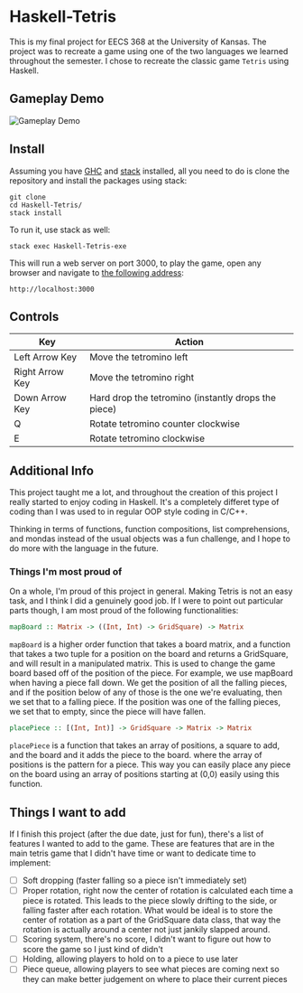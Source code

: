 # Haskell-Tetris
This is my final project for EECS 368 at the University of Kansas. The project was to recreate a game using one of the two languages we learned throughout the semester. I chose to recreate the classic game `Tetris` using Haskell.

## Gameplay Demo
![Gameplay Demo](tetris-gameplay.gif)

## Install
Assuming you have [GHC](https://www.haskell.org/ghc/) and [stack](https://docs.haskellstack.org/en/stable/README/) installed, all you need to do is clone the repository and install the packages using stack:
```
git clone
cd Haskell-Tetris/
stack install
```

To run it, use stack as well:
```
stack exec Haskell-Tetris-exe
```

This will run a web server on port 3000, to play the game, open any browser and navigate to [the following address](http://localhost:3000):
```
http://localhost:3000
```

## Controls
| Key             | Action                                              |
| --------------- | --------------------------------------------------- |
| Left Arrow Key  | Move the tetromino left                             |
| Right Arrow Key | Move the tetromino right                            |
| Down Arrow Key  | Hard drop the tetromino (instantly drops the piece) |
| Q               | Rotate tetromino counter clockwise                  |
| E               | Rotate tetromino clockwise                          |

## Additional Info
This project taught me a lot, and throughout the creation of this project I really started to enjoy coding in Haskell. It's a completely differet type of coding than I was used to in regular OOP style coding in C/C++.

Thinking in terms of functions, function compositions, list comprehensions, and mondas instead of the usual objects was a fun challenge, and I hope to do more with the language in the future.

### Things I'm most proud of
On a whole, I'm proud of this project in general. Making Tetris is not an easy task, and I think I did a genuinely good job. If I were to point out particular parts though, I am most proud of the following functionalities:

```haskell
mapBoard :: Matrix -> ((Int, Int) -> GridSquare) -> Matrix
```

`mapBoard` is a higher order function that takes a board matrix, and a function that takes a two tuple for a position on the board and returns a GridSquare, and will result in a manipulated matrix. This is used to change the game board based off of the position of the piece. For example, we use mapBoard when having a piece fall down. We get the position of all the falling pieces, and if the position below of any of those is the one we're evaluating, then we set that to a falling piece. If the position was one of the falling pieces, we set that to empty, since the piece will have fallen.

```haskell
placePiece :: [(Int, Int)] -> GridSquare -> Matrix -> Matrix
```

`placePiece` is a function that takes an array of positions, a square to add, and the board and it adds the piece to the board. where the array of positions is the pattern for a piece. This way you can easily place any piece on the board using an array of positions starting at (0,0) easily using this function.

## Things I want to add
If I finish this project (after the due date, just for fun), there's a list of features I wanted to add to the game. These are features that are in the main tetris game that I didn't have time or want to dedicate time to implement:
- [ ] Soft dropping (faster falling so a piece isn't immediately set)
- [ ] Proper rotation, right now the center of rotation is calculated each time a piece is rotated. This leads to the piece slowly drifting to the side, or falling faster after each rotation. What would be ideal is to store the center of rotation as a part of the GridSquare data class, that way the rotation is actually around a center not just jankily slapped around.
 - [ ] Scoring system, there's no score, I didn't want to figure out how to score the game so I just kind of didn't
 - [ ] Holding, allowing players to hold on to a piece to use later
 - [ ] Piece queue, allowing players to see what pieces are coming next so they can make better judgement on where to place their current pieces
